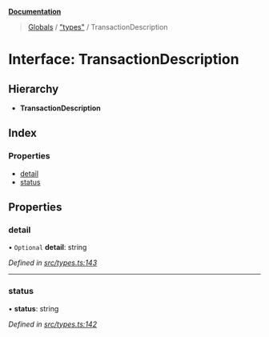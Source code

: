 **[Documentation](../README.md)**

> [Globals](../README.md) / ["types"](../modules/_types_.md) / TransactionDescription

# Interface: TransactionDescription

## Hierarchy

- **TransactionDescription**

## Index

### Properties

- [detail](_types_.transactiondescription.md#detail)
- [status](_types_.transactiondescription.md#status)

## Properties

### detail

• `Optional` **detail**: string

_Defined in [src/types.ts:143](https://github.com/distributhor/paygate-sdk/blob/a9a0e2d/src/types.ts#L143)_

---

### status

• **status**: string

_Defined in [src/types.ts:142](https://github.com/distributhor/paygate-sdk/blob/a9a0e2d/src/types.ts#L142)_
